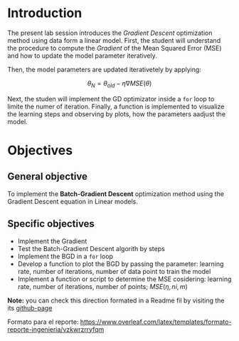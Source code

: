 # Introduction

The present lab session introduces the *Gradient Descent* optimization method using data form a linear model. First, the student will understand the procedure to compute the *Gradient* of the Mean Squared Error (MSE) and how to update the model parameter iteratively. 

Then, the model parameters are updated iterativetely by applying:

$$\theta_{N}=\theta_{old}-\eta \nabla MSE(\theta)$$

Next, the studen will implement the GD optimizator inside a `for` loop to limite the numer of iteration. Finally, a function is implemented to visualize the learning steps and observing by plots, how the parameters aadjust the model.

# Objectives

## General objective

To implement the **Batch-Gradient Descent** optimization method using the Gradient Descent equation in Linear models. 

## Specific objectives

- Implement the Gradient
- Test the Batch-Gradient Descent algorith by steps
- Implement the BGD in a `for` loop
- Develop a function to plot the BGD by passing the parameter: learning rate, number of iterations, number of data point to train the model
- Implement a function or script to determine the MSE cosidering: learning rate, number of iterations, number of points; $MSE(\eta,ni,m)$


**Note:** you can check this direction formated in a Readme fil by visiting the its [github-page]()


Formato para el reporte: https://www.overleaf.com/latex/templates/formato-reporte-ingenieria/vzkwrzrryfqm
